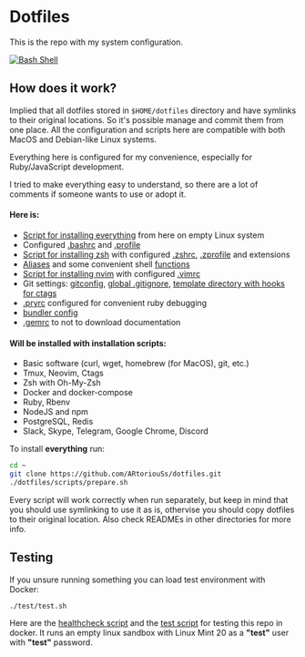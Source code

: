 # Dotfiles

This is the repo with my system configuration.

[![Bash Shell](https://badges.frapsoft.com/bash/v1/bash.png?v=103)](/shell)

## How does it work?

Implied that all dotfiles stored in `$HOME/dotfiles` directory and have symlinks to their original locations.
So it's possible manage and commit them from one place. All the configuration and scripts here are compatible with both
MacOS and Debian-like Linux systems.

Everything here is configured for my convenience, especially for Ruby/JavaScript development.

I tried to make everything easy to understand, so there are a lot of comments if someone wants to use or adopt it.

#### Here is:

- [Script for installing everything](scripts/prepare.sh) from here on empty Linux system
- Configured [.bashrc](shell/.bashrc) and [.profile](shell/.profile)
- [Script for installing zsh](scripts/install_zsh.sh) with configured [.zshrc](shell/.zshrc), [.zprofile](shell/.zprofile) and extensions
- [Aliases](shell/aliases.sh) and some convenient shell [functions](shell/functions.sh)
- [Script for installing nvim](scripts/install_vim.sh) with configured [.vimrc](vim/.vimrc)
- Git settings: [gitconfig](git/.gitconfig), [global .gitignore](git/.gitignore.global), [template directory with hooks for ctags](git/git_template)
- [.pryrc](.pryrc) configured for convenient ruby debugging
- [bundler config](bundler_config)
- [.gemrc](.gemrc) to not to download documentation

#### Will be installed with installation scripts:

- Basic software (curl, wget, homebrew (for MacOS), git, etc.)
- Tmux, Neovim, Ctags
- Zsh with Oh-My-Zsh
- Docker and docker-compose
- Ruby, Rbenv
- NodeJS and npm
- PostgreSQL, Redis
- Slack, Skype, Telegram, Google Chrome, Discord

To install **everything** run:

```bash
cd ~
git clone https://github.com/ARtoriouSs/dotfiles.git
./dotfiles/scripts/prepare.sh
```

Every script will work correctly when run separately, but keep in mind that you should use symlinking to use it as is,
othervise you should copy dotfiles to their original location. Also check READMEs in other directories for more info.

## Testing

If you unsure running something you can load test environment with Docker:

```bash
./test/test.sh
```

Here are the [healthcheck script](healthcheck.sh) and the [test script](test.sh) for testing this repo in docker.
It runs an empty linux sandbox with Linux Mint 20 as a **"test"** user with **"test"** password.
